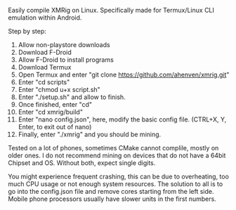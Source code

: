 Easily compile XMRig on Linux. Specifically made for Termux/Linux CLI emulation within Android.

Step by step:
1) Allow non-playstore downloads
2) Download F-Droid
3) Allow F-Droid to install programs
4) Download Termux
5) Open Termux and enter "git clone https://github.com/ahenven/xmrig.git"
6) Enter "cd scripts"
7) Enter "chmod u+x script.sh"
8) Enter "./setup.sh" and allow to finish.
9) Once finished, enter "cd"
10) Enter "cd xmrig/build"
11) Enter "nano config.json", here, modify the basic config file. (CTRL+X, Y, Enter, to exit out of nano)
12) Finally, enter "./xmrig" and you should be mining.

Tested on a lot of phones, sometimes CMake cannot complile, mostly on older ones.
I do not recommend mining on devices that do not have a 64bit Chipset and OS. Without both, expect single digits.

You might experience frequent crashing, this can be due to overheating, too much CPU usage or not enough system resources.
The solution to all is to go into the config.json file and remove cores starting from the left side. Mobile phone processors usually have slower units in the first numbers.
